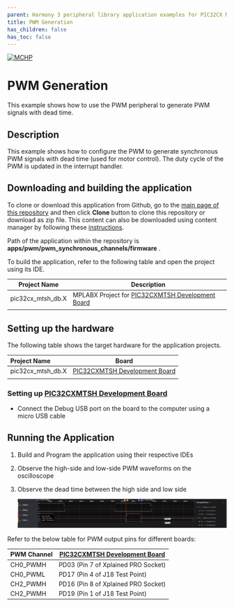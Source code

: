 ```yaml
---
parent: Harmony 3 peripheral library application examples for PIC32CX MT family
title: PWM Generation 
has_children: false
has_toc: false
---
```


[![MCHP](https://www.microchip.com/ResourcePackages/Microchip/assets/dist/images/logo.png)](https://www.microchip.com)

# PWM Generation

This example shows how to use the PWM peripheral to generate PWM signals with dead time.

## Description

This example shows how to configure the PWM to generate synchronous PWM signals with dead time (used for motor control). The duty cycle of the PWM is updated in the interrupt handler.

## Downloading and building the application

To clone or download this application from Github, go to the [main page of this repository](https://github.com/Microchip-MPLAB-Harmony/csp_apps_pic32cx_mt) and then click **Clone** button to clone this repository or download as zip file.
This content can also be downloaded using content manager by following these [instructions](https://github.com/Microchip-MPLAB-Harmony/contentmanager/wiki).

Path of the application within the repository is **apps/pwm/pwm_synchronous_channels/firmware** .

To build the application, refer to the following table and open the project using its IDE.

| Project Name      | Description                                    |
| ----------------- | ---------------------------------------------- |
| pic32cx_mtsh_db.X    | MPLABX Project for [PIC32CXMTSH Development Board](https://www.microchip.com/en-us/development-tool/PIC32CXMTSH-DB)|
|||

## Setting up the hardware

The following table shows the target hardware for the application projects.

| Project Name| Board|
|:---------|:---------:|
|pic32cx_mtsh_db.X | [PIC32CXMTSH Development Board](https://www.microchip.com/en-us/development-tool/PIC32CXMTSH-DB)|
|||

### Setting up [PIC32CXMTSH Development Board](https://www.microchip.com/en-us/development-tool/PIC32CXMTSH-DB)

- Connect the Debug USB port on the board to the computer using a micro USB cable

## Running the Application

1. Build and Program the application using their respective IDEs
2. Observe the high-side and low-side PWM waveforms on the oscilloscope
3. Observe the dead time between the high side and low side

    ![output](images/output_pwm_synchronous_channels.png)

Refer to the below table for PWM output pins for different boards:

| PWM Channel      | [PIC32CXMTSH Development Board](https://www.microchip.com/en-us/development-tool/PIC32CXMTSH-DB) |
| ---------|----------------------|
| CH0_PWMH | PD03 (Pin 7 of Xplained PRO Socket) |
| CH0_PWML | PD17 (Pin 4 of J18 Test Point) |
| CH2_PWMH | PD16 (Pin 8 of Xplained PRO Socket) |
| CH2_PWMH | PD19 (Pin 1 of J18 Test Point) |
